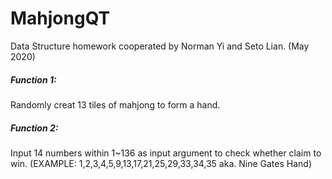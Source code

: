 # MahjongQT
Data Structure homework cooperated by Norman Yi and Seto Lian. (May 2020)

##### Function 1:
Randomly creat 13 tiles of mahjong to form a hand.

##### Function 2:
Input 14 numbers within 1~136 as input argument to check whether claim to win.
(EXAMPLE: 1,2,3,4,5,9,13,17,21,25,29,33,34,35  aka. Nine Gates Hand)
